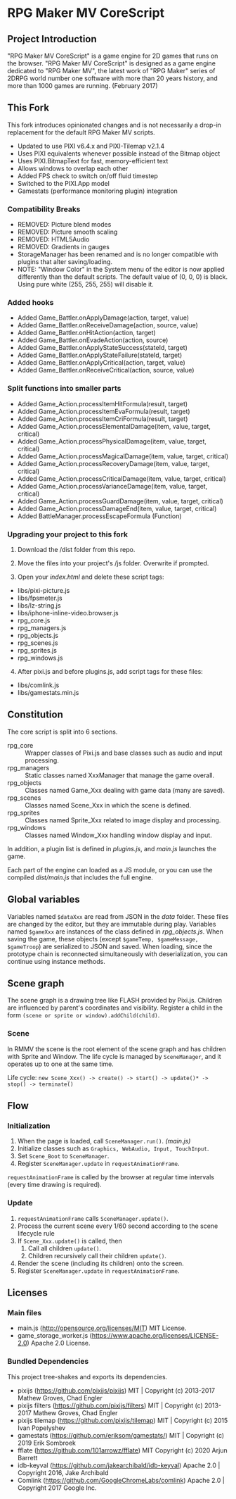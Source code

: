 # RPG Maker MV CoreScript

## Project Introduction

"RPG Maker MV CoreScript" is a game engine for 2D games that runs on the browser. "RPG Maker MV CoreScript" is designed as a game engine dedicated to "RPG Maker MV", the latest work of "RPG Maker" series of 2DRPG world number one software with more than 20 years history, and more than 1000 games are running. (February 2017)

## This Fork

This fork introduces opinionated changes and is not necessarily a drop-in replacement for the default RPG Maker MV scripts.

- Updated to use PIXI v6.4.x and PIXI-Tilemap v2.1.4
- Uses PIXI equivalents whenever possible instead of the Bitmap object
- Uses PIXI.BitmapText for fast, memory-efficient text
- Allows windows to overlap each other
- Added FPS check to switch on/off fluid timestep
- Switched to the PIXI.App model
- Gamestats (performance monitoring plugin) integration

### Compatibility Breaks

- REMOVED: Picture blend modes
- REMOVED: Picture smooth scaling
- REMOVED: HTML5Audio
- REMOVED: Gradients in gauges
- StorageManager has been renamed and is no longer compatible with plugins that alter saving/loading.
- NOTE: "Window Color" in the System menu of the editor is now applied differently than the default scripts. The default value of (0, 0, 0) is black. Using pure white (255, 255, 255) will disable it.

### Added hooks

- Added Game_Battler.onApplyDamage(action, target, value)
- Added Game_Battler.onReceiveDamage(action, source, value)
- Added Game_Battler.onHitAction(action, target)
- Added Game_Battler.onEvadeAction(action, source)
- Added Game_Battler.onApplyStateSuccess(stateId, target)
- Added Game_Battler.onApplyStateFailure(stateId, target)
- Added Game_Battler.onApplyCritical(action, target, value)
- Added Game_Battler.onReceiveCritical(action, source, value)

### Split functions into smaller parts

- Added Game_Action.processItemHitFormula(result, target)
- Added Game_Action.processItemEvaFormula(result, target)
- Added Game_Action.processItemCriFormula(result, target)
- Added Game_Action.processElementalDamage(item, value, target, critical)
- Added Game_Action.processPhysicalDamage(item, value, target, critical)
- Added Game_Action.processMagicalDamage(item, value, target, critical)
- Added Game_Action.processRecoveryDamage(item, value, target, critical)
- Added Game_Action.processCriticalDamage(item, value, target, critical)
- Added Game_Action.processVarianceDamage(item, value, target, critical)
- Added Game_Action.processGuardDamage(item, value, target, critical)
- Added Game_Action.processDamageEnd(item, value, target, critical)
- Added BattleManager.processEscapeFormula (Function)

### Upgrading your project to this fork

1. Download the /dist folder from this repo.

1. Move the files into your project's /js folder. Overwrite if prompted.

1. Open your _index.html_ and delete these script tags:

- libs/pixi-picture.js
- libs/fpsmeter.js
- libs/lz-string.js
- libs/iphone-inline-video.browser.js
- rpg_core.js
- rpg_managers.js
- rpg_objects.js
- rpg_scenes.js
- rpg_sprites.js
- rpg_windows.js

4. After pixi.js and before plugins.js, add script tags for these files:

- libs/comlink.js
- libs/gamestats.min.js

## Constitution

The core script is split into 6 sections.

<dl>
    <dt>rpg_core</dt>
    <dd>Wrapper classes of Pixi.js and base classes such as audio and input processing.</dd>
    <dt>rpg_managers</dt>
    <dd>Static classes named XxxManager that manage the game overall.</dd>
    <dt>rpg_objects</dt>
    <dd>Classes named Game_Xxx dealing with game data (many are saved).</dd>
    <dt>rpg_scenes</dt>
    <dd>Classes named Scene_Xxx in which the scene is defined.</dd>
    <dt>rpg_sprites</dt>
    <dd>Classes named Sprite_Xxx related to image display and processing.</dd>
    <dt>rpg_windows</dt>
    <dd>Classes named Window_Xxx handling window display and input.</dd>
</dl>

In addition, a plugin list is defined in _plugins.js_, and _main.js_ launches the game.

Each part of the engine can loaded as a JS module, or you can use the compiled _dist/main.js_ that includes the full engine.

## Global variables

Variables named `$dataXxx` are read from JSON in the _data_ folder.
These files are changed by the editor, but they are immutable during play.
Variables named `$gameXxx` are instances of the class defined in _rpg_objects.js_.
When saving the game, these objects (except `$gameTemp, $gameMessage, $gameTroop`) are serialized to JSON and saved.
When loading, since the prototype chain is reconnected simultaneously with deserialization, you can continue using instance methods.

## Scene graph

The scene graph is a drawing tree like FLASH provided by Pixi.js.
Children are influenced by parent's coordinates and visibility.
Register a child in the form `(scene or sprite or window).addChild(child)`.

### Scene

In RMMV the scene is the root element of the scene graph and has children with Sprite and Window.
The life cycle is managed by `SceneManager`, and it operates up to one at the same time.

Life cycle: `new Scene_Xxx() -> create() -> start() -> update()* -> stop() -> terminate()`

## Flow

### Initialization

1. When the page is loaded, call `SceneManager.run()`. _(main.js)_
1. Initialize classes such as `Graphics, WebAudio, Input, TouchInput`.
1. Set `Scene_Boot` to `SceneManager`.
1. Register `SceneManager.update` in `requestAnimationFrame`.

`requestAnimationFrame` is called by the browser at regular time intervals (every time drawing is required).

### Update

1. `requestAnimationFrame` calls `SceneManager.update()`.
1. Process the current scene every 1/60 second according to the scene lifecycle rule
1. If `Scene_Xxx.update()` is called, then
   1. Call all children `update()`.
   1. Children recursively call their children `update()`.
1. Render the scene (including its children) onto the screen.
1. Register `SceneManager.update` in `requestAnimationFrame`.

## Licenses

### Main files

- main.js (http://opensource.org/licenses/MIT) MIT License.
- game_storage_worker.js (https://www.apache.org/licenses/LICENSE-2.0) Apache 2.0 License.

### Bundled Dependencies

This project tree-shakes and exports its dependencies.

- pixijs (https://github.com/pixijs/pixijs) MIT | Copyright (c) 2013-2017 Mathew Groves, Chad Engler
- pixijs filters (https://github.com/pixijs/filters) MIT | Copyright (c) 2013-2017 Mathew Groves, Chad Engler
- pixijs tilemap (https://github.com/pixijs/tilemap) MIT | Copyright (c) 2015 Ivan Popelyshev
- gamestats (https://github.com/eriksom/gamestats/) MIT | Copyright (c) 2019 Erik Sombroek
- fflate (https://github.com/101arrowz/fflate) MIT Copyright (c) 2020 Arjun Barrett
- idb-keyval (https://github.com/jakearchibald/idb-keyval) Apache 2.0 | Copyright 2016, Jake Archibald
- Comlink (https://github.com/GoogleChromeLabs/comlink) Apache 2.0 | Copyright 2017 Google Inc.
